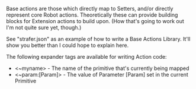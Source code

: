 Base actions are those which directly map to Setters, and/or directly represent
core Robot actions.
Theoretically these can provide building blocks for Extension actions to build
upon. (How that's going to work out I'm not quite sure yet, though.)

See "strafer.json" as an example of how to write a Base Actions Library.
It'll show you better than I could hope to explain here.

The following expander tags are available for writing Action code:
- <~myname> - The name of the primitive that's currently being mapped
- <~param:[Param]> - The value of Parameter [Param] set in the current Primitive
